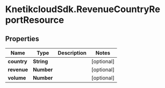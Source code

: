 # KnetikcloudSdk.RevenueCountryReportResource

## Properties
Name | Type | Description | Notes
------------ | ------------- | ------------- | -------------
**country** | **String** |  | [optional] 
**revenue** | **Number** |  | [optional] 
**volume** | **Number** |  | [optional] 


